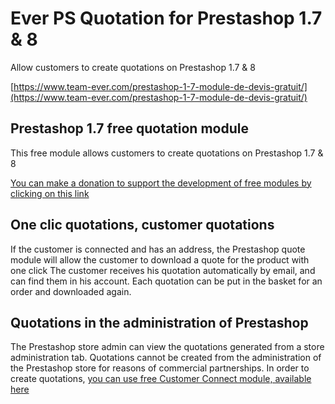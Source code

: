 # Ever PS Quotation for Prestashop 1.7 & 8

Allow customers to create quotations on Prestashop 1.7 & 8

[https://www.team-ever.com/prestashop-1-7-module-de-devis-gratuit/](https://www.team-ever.com/prestashop-1-7-module-de-devis-gratuit/)

## Prestashop 1.7 free quotation module
This free module allows customers to create quotations on Prestashop 1.7 & 8

[You can make a donation to support the development of free modules by clicking on this link](https://www.paypal.com/donate?hosted_button_id=3CM3XREMKTMSE)

## One clic quotations, customer quotations
If the customer is connected and has an address, the Prestashop quote module will allow the customer to download a quote for the product with one click
The customer receives his quotation automatically by email, and can find them in his account. Each quotation can be put in the basket for an order and downloaded again.


## Quotations in the administration of Prestashop
The Prestashop store admin can view the quotations generated from a store administration tab.
Quotations cannot be created from the administration of the Prestashop store for reasons of commercial partnerships.
In order to create quotations, [you can use free Customer Connect module, available here](https://www.team-ever.com/prestashop-module-connexion-en-tant-que-client/)

